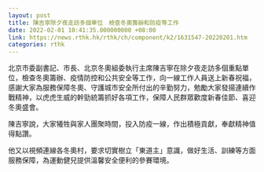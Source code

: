```yaml
---
layout: post
title: 陳吉寧除夕夜走訪多個單位　檢查冬奧籌辦和防疫等工作
date: 2022-02-01 10:41:35.000000000 +08:00
link: https://news.rthk.hk/rthk/ch/component/k2/1631547-20220201.htm
categories: rthk
---
```


北京市委副書記、市長、北京冬奧組委執行主席陳吉寧在除夕夜走訪多個重點單位，檢查冬奧籌辦、疫情防控和公共安全等工作，向一線工作人員送上新春祝福，感謝大家為服務保障冬奧、守護城市安全所付出的辛勤努力，勉勵大家發揚連續作戰精神，以虎虎生威的幹勁統籌抓好各項工作，保障人民群眾歡度新春佳節、喜迎冬奧盛會。

陳吉寧說，大家犧牲與家人團聚時間，投入防疫一線，作出積極貢獻，奉獻精神值得點讚。

他又以視頻連線各冬奧村，要求切實樹立「東道主」意識，做好生活、訓練等方面服務保障，為運動健兒提供溫馨安全便利的參賽環境。
